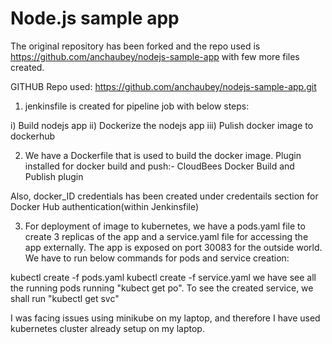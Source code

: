 # Node.js sample app

The original repository has been forked and the repo used is https://github.com/anchaubey/nodejs-sample-app with few more files created.

GITHUB Repo used: https://github.com/anchaubey/nodejs-sample-app.git

1) jenkinsfile is created for pipeline job with below steps:

i) Build nodejs app
ii) Dockerize the nodejs app
iii) Pulish docker image to dockerhub

2) We have a Dockerfile that is used to build the docker image.
Plugin installed for docker build and push:- CloudBees Docker Build and Publish plugin

Also, docker_ID credentials has been created under credentails section for Docker Hub authentication(within Jenkinsfile)

3) For deployment of image to kubernetes, we have a pods.yaml file to create 3 replicas of the app and a service.yaml file for accessing the app externally. The app is exposed on port 30083 for the outside world.
We have to run below commands for pods and service creation:

kubectl create -f pods.yaml
kubectl create -f service.yaml
we have see all the running pods running "kubect get po".
To see the created service, we shall run "kubectl get svc"

I was facing issues using minikube on my laptop, and therefore I have used kubernetes cluster already setup on my laptop.
